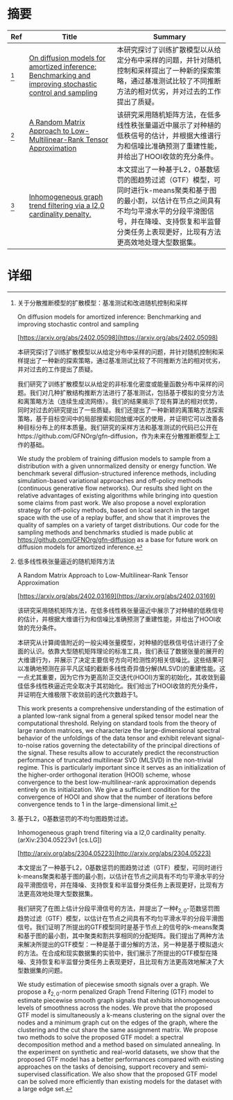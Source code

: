 # 摘要

| Ref | Title | Summary |
| --- | --- | --- |
| [^1] | [On diffusion models for amortized inference: Benchmarking and improving stochastic control and sampling](https://arxiv.org/abs/2402.05098) | 本研究探讨了训练扩散模型以从给定分布中采样的问题，并针对随机控制和采样提出了一种新的探索策略，通过基准测试比较了不同推断方法的相对优劣，并对过去的工作提出了质疑。 |
| [^2] | [A Random Matrix Approach to Low-Multilinear-Rank Tensor Approximation](https://arxiv.org/abs/2402.03169) | 该研究采用随机矩阵方法，在低多线性秩张量逼近中展示了对种植的低秩信号的估计，并根据大维谱行为和信噪比准确预测了重建性能，并给出了HOOI收敛的充分条件。 |
| [^3] | [Inhomogeneous graph trend filtering via a l2,0 cardinality penalty.](http://arxiv.org/abs/2304.05223) | 本文提出了一种基于L2，0基数惩罚的图趋势过滤（GTF）模型，可同时进行k-means聚类和基于图的最小割，以估计在节点之间具有不均匀平滑水平的分段平滑图信号，并在降噪、支持恢复和半监督分类任务上表现更好，比现有方法更高效地处理大型数据集。 |

# 详细

[^1]: 关于分散推断模型的扩散模型：基准测试和改进随机控制和采样

    On diffusion models for amortized inference: Benchmarking and improving stochastic control and sampling

    [https://arxiv.org/abs/2402.05098](https://arxiv.org/abs/2402.05098)

    本研究探讨了训练扩散模型以从给定分布中采样的问题，并针对随机控制和采样提出了一种新的探索策略，通过基准测试比较了不同推断方法的相对优劣，并对过去的工作提出了质疑。

    

    我们研究了训练扩散模型以从给定的非标准化密度或能量函数分布中采样的问题。我们对几种扩散结构推断方法进行了基准测试，包括基于模拟的变分方法和离策略方法（连续生成流网络）。我们的结果揭示了现有算法的相对优势，同时对过去的研究提出了一些质疑。我们还提出了一种新颖的离策略方法探索策略，基于目标空间中的局部搜索和回放缓冲区的使用，并证明它可以改善各种目标分布上的样本质量。我们研究的采样方法和基准测试的代码已公开在https://github.com/GFNOrg/gfn-diffusion，作为未来在分散推断模型上工作的基础。

    We study the problem of training diffusion models to sample from a distribution with a given unnormalized density or energy function. We benchmark several diffusion-structured inference methods, including simulation-based variational approaches and off-policy methods (continuous generative flow networks). Our results shed light on the relative advantages of existing algorithms while bringing into question some claims from past work. We also propose a novel exploration strategy for off-policy methods, based on local search in the target space with the use of a replay buffer, and show that it improves the quality of samples on a variety of target distributions. Our code for the sampling methods and benchmarks studied is made public at https://github.com/GFNOrg/gfn-diffusion as a base for future work on diffusion models for amortized inference.
    
[^2]: 低多线性秩张量逼近的随机矩阵方法

    A Random Matrix Approach to Low-Multilinear-Rank Tensor Approximation

    [https://arxiv.org/abs/2402.03169](https://arxiv.org/abs/2402.03169)

    该研究采用随机矩阵方法，在低多线性秩张量逼近中展示了对种植的低秩信号的估计，并根据大维谱行为和信噪比准确预测了重建性能，并给出了HOOI收敛的充分条件。

    

    本研究从计算阈值附近的一般尖峰张量模型，对种植的低秩信号估计进行了全面的认识。依靠大型随机矩阵理论的标准工具，我们表征了数据张量的展开的大维谱行为，并展示了决定主要信号方向可检测性的相关信噪比。这些结果可以准确地预测在非平凡区域的截断多线性奇异值分解(MLSVD)的重建性能。这一点尤其重要，因为它作为更高阶正交迭代(HOOI)方案的初始化，其收敛到最佳低多线性秩逼近完全取决于其初始化。我们给出了HOOI收敛的充分条件，并证明在大维极限下收敛前的迭代次数趋于1。

    This work presents a comprehensive understanding of the estimation of a planted low-rank signal from a general spiked tensor model near the computational threshold. Relying on standard tools from the theory of large random matrices, we characterize the large-dimensional spectral behavior of the unfoldings of the data tensor and exhibit relevant signal-to-noise ratios governing the detectability of the principal directions of the signal. These results allow to accurately predict the reconstruction performance of truncated multilinear SVD (MLSVD) in the non-trivial regime. This is particularly important since it serves as an initialization of the higher-order orthogonal iteration (HOOI) scheme, whose convergence to the best low-multilinear-rank approximation depends entirely on its initialization. We give a sufficient condition for the convergence of HOOI and show that the number of iterations before convergence tends to $1$ in the large-dimensional limit.
    
[^3]: 基于L2，0基数惩罚的不均匀图趋势过滤。

    Inhomogeneous graph trend filtering via a l2,0 cardinality penalty. (arXiv:2304.05223v1 [cs.LG])

    [http://arxiv.org/abs/2304.05223](http://arxiv.org/abs/2304.05223)

    本文提出了一种基于L2，0基数惩罚的图趋势过滤（GTF）模型，可同时进行k-means聚类和基于图的最小割，以估计在节点之间具有不均匀平滑水平的分段平滑图信号，并在降噪、支持恢复和半监督分类任务上表现更好，比现有方法更高效地处理大型数据集。

    

    我们研究了在图上估计分段平滑信号的方法，并提出了一种$\ell_{2,0}$-范数惩罚图趋势过滤（GTF）模型，以估计在节点之间具有不均匀平滑水平的分段平滑图信号。我们证明了所提出的GTF模型同时是基于节点上的信号的k-means聚类和基于图的最小割，其中聚类和割共享相同的分配矩阵。我们提出了两种方法来解决所提出的GTF模型：一种是基于谱分解的方法，另一种是基于模拟退火的方法。在合成和现实数据集的实验中，我们展示了所提出的GTF模型在降噪、支持恢复和半监督分类任务上表现更好，且比现有方法更高效地解决了大型数据集的问题。

    We study estimation of piecewise smooth signals over a graph. We propose a $\ell_{2,0}$-norm penalized Graph Trend Filtering (GTF) model to estimate piecewise smooth graph signals that exhibits inhomogeneous levels of smoothness across the nodes. We prove that the proposed GTF model is simultaneously a k-means clustering on the signal over the nodes and a minimum graph cut on the edges of the graph, where the clustering and the cut share the same assignment matrix. We propose two methods to solve the proposed GTF model: a spectral decomposition method and a method based on simulated annealing. In the experiment on synthetic and real-world datasets, we show that the proposed GTF model has a better performances compared with existing approaches on the tasks of denoising, support recovery and semi-supervised classification. We also show that the proposed GTF model can be solved more efficiently than existing models for the dataset with a large edge set.
    

